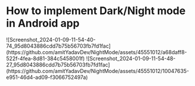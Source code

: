 # How to implement Dark/Night mode in Android app
<div>
![Screenshot_2024-01-09-11-54-40-74_95d8043886cdd7b75b56703fb7fd1fac](https://github.com/amitYadavDev/NightMode/assets/45551012/a68daff8-522f-4fea-8d81-384c5458001f)
![Screenshot_2024-01-09-11-54-48-27_95d8043886cdd7b75b56703fb7fd1fac](https://github.com/amitYadavDev/NightMode/assets/45551012/10047635-e951-46d4-ad09-f3066752497a)
</div>
